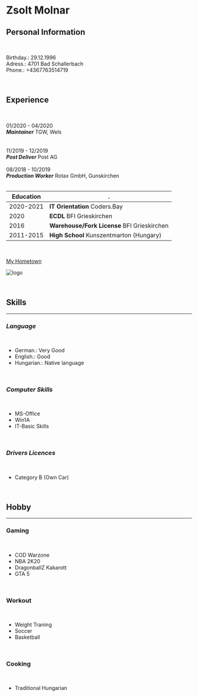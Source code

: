 # Zsolt Molnar


## <b>Personal Information</b>

</br>

Birthday.: 29.12.1996 </br>
Adress.: 4701 Bad Schallerbach</br>
Phone.: +4367763514719

</br>

## <b>Experience</b>

</br>

01/2020 - 04/2020 </br>
    <b>*Maintainer*</b> TGW, Wels
</br>    
</br>
11/2019 - 12/2019 </br>
    <b>*Post Deliver*</b>  Post AG
</br>
</br>
08/2018 - 10/2019 </br>
    <b>*Production Worker*</b> Rotax GmbH, Gunskirchen
</br>
</br>


Education|.
-------|-----
2020-2021 | <b>IT Orientation</b> Coders.Bay
2020 | <b>ECDL</b> BFI Grieskirchen
2016 | <b>Warehouse/Fork License</b> BFI Grieskirchen
2011-2015 | <b>High School</b> Kunszentmarton (Hungary)

</br>

[My Hometown](https://de.wikipedia.org/wiki/Kunszentm%C3%A1rton)

![logo](https://upload.wikimedia.org/wikipedia/commons/thumb/2/2e/HUN_Kunszentm%C3%A1rton_COA.jpg/135px-HUN_Kunszentm%C3%A1rton_COA.jpg)

 
</br>

## <b>Skills</b>

<hr>

### <b>*Language*</b>

</br>

* German.: Very Good
* English.: Good
* Hungarian.: Native language

</br>


### <b>*Computer Skills*</b>

</br>

* MS-Office
* Win1A
* IT-Basic Skills

</br>

### <b>*Drivers Licences*</b>

</br>

* Category B (Own Car)

</br>

## <b>Hobby</B>
<hr>

### <b>Gaming</b>
</br>

* COD Warzone
* NBA 2K20
* DragonballZ Kakarott
* GTA 5

</br>

### <b>Workout</b>
</br>

* Weight Traning
* Soccer
* Basketball

</br>

### <b>Cooking</b>
</br>

* Traditional Hungarian